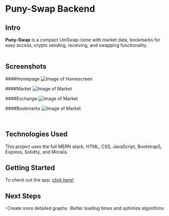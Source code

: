 # Puny-Swap Backend

## Intro

**Puny-Swap** is a compact UniSwap clone with market data, bookmarks for easy access, crypto sending, receiving, and swapping functionality.
<br>
<br>

## Screenshots

####Homepage
![Image of Homescreen](https://i.ibb.co/VTmCmns/image.png)

####Market
![Image of Market](https://i.ibb.co/VTmCmns/image.png)

####Exchange
![Image of Market](https://i.ibb.co/VTmCmns/image.png)

####Bookmarks
![Image of Market](https://i.ibb.co/VTmCmns/image.png)

<br>

## Technologies Used

This project uses the full MERN stack, HTML, CSS, JavaScript, Bootstrap5, Express, Solidity, and Moralis.

## Getting Started

To check out the app, <a href="https://stay-put.herokuapp.com/" target="_blank">click here!</a>

## Next Steps

-Create more detailed graphs
-Better loading times and optimize algorithms
